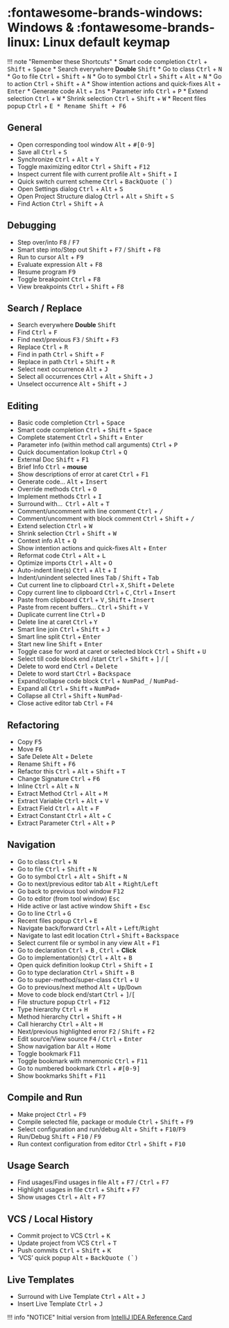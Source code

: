 # :fontawesome-brands-windows: Windows & :fontawesome-brands-linux: Linux default keymap


!!! note "Remember these Shortcuts"
    * Smart code completion <kbd>Ctrl</kbd> + <kbd>Shift</kbd> + <kbd>Space</kbd>
    * Search everywhere **Double** <kbd>Shift</kbd>
        * Go to class <kbd>Ctrl</kbd> + <kbd>N</kbd>
        * Go to file <kbd>Ctrl</kbd> + <kbd>Shift</kbd> + <kbd>N</kbd>
        * Go to symbol <kbd>Ctrl</kbd> + <kbd>Shift</kbd> + <kbd>Alt</kbd> + <kbd>N</kbd>
        * Go to action <kbd>Ctrl</kbd> + <kbd>Shift</kbd> + <kbd>A</kbd>
    * Show intention actions and quick-fixes <kbd>Alt</kbd> + <kbd>Enter</kbd>
    * Generate code <kbd>Alt</kbd> + <kbd>Ins</kbd>
    * Parameter info <kbd>Ctrl</kbd> + <kbd>P</kbd>
    * Extend selection <kbd>Ctrl</kbd> + <kbd>W</kbd>
    * Shrink selection <kbd>Ctrl</kbd> + <kbd>Shift</kbd> + <kbd>W</kbd>
    * Recent files popup <kbd>Ctrl</kbd> + <kbd>E
    * Rename <kbd>Shift</kbd> + <kbd>F6</kbd>

## General
* Open corresponding tool window <kbd>Alt</kbd> + <kbd>#[0-9]</kbd>
* Save all <kbd>Ctrl</kbd> + <kbd>S</kbd>
* Synchronize <kbd>Ctrl</kbd> + <kbd>Alt</kbd> + <kbd>Y</kbd>
* Toggle maximizing editor <kbd>Ctrl</kbd> + <kbd>Shift</kbd> + <kbd>F12</kbd>
* Inspect current file with current profile <kbd>Alt</kbd> + <kbd>Shift</kbd> + <kbd>I</kbd>
* Quick switch current scheme <kbd>Ctrl</kbd> + <kbd>BackQuote (`)</kbd>
* Open Settings dialog <kbd>Ctrl</kbd> + <kbd>Alt</kbd> + <kbd>S</kbd>
* Open Project Structure dialog <kbd>Ctrl</kbd> + <kbd>Alt</kbd> + <kbd>Shift</kbd> + <kbd>S</kbd>
* Find Action <kbd>Ctrl</kbd> + <kbd>Shift</kbd> + <kbd>A</kbd>

## Debugging
* Step over/into <kbd>F8</kbd> / <kbd>F7</kbd>
* Smart step into/Step out <kbd>Shift</kbd> + <kbd>F7</kbd> / <kbd>Shift</kbd> + <kbd>F8</kbd>
* Run to cursor <kbd>Alt</kbd> + <kbd>F9</kbd>
* Evaluate expression <kbd>Alt</kbd> + <kbd>F8</kbd>
* Resume program <kbd>F9</kbd>
* Toggle breakpoint <kbd>Ctrl</kbd> + <kbd>F8</kbd>
* View breakpoints <kbd>Ctrl</kbd> + <kbd>Shift</kbd> + <kbd>F8</kbd>

## Search / Replace
* Search everywhere **Double** <kbd>Shift</kbd>
* Find <kbd>Ctrl</kbd> + <kbd>F</kbd>
* Find next/previous <kbd>F3</kbd> / <kbd>Shift</kbd> + <kbd>F3</kbd>
* Replace <kbd>Ctrl</kbd> + <kbd>R</kbd>
* Find in path <kbd>Ctrl</kbd> + <kbd>Shift</kbd> + <kbd>F</kbd>
* Replace in path <kbd>Ctrl</kbd> + <kbd>Shift</kbd> + <kbd>R</kbd>
* Select next occurrence <kbd>Alt</kbd> + <kbd>J</kbd>
* Select all occurrences <kbd>Ctrl</kbd> + <kbd>Alt</kbd> + <kbd>Shift</kbd> + <kbd>J</kbd>
* Unselect occurrence <kbd>Alt</kbd> + <kbd>Shift</kbd> + <kbd>J</kbd>

## Editing
* Basic code completion <kbd>Ctrl</kbd> + <kbd>Space</kbd>
* Smart code completion <kbd>Ctrl</kbd> + <kbd>Shift</kbd> + <kbd>Space</kbd>
* Complete statement <kbd>Ctrl</kbd> + <kbd>Shift</kbd> + <kbd>Enter</kbd>
* Parameter info (within method call arguments) <kbd>Ctrl</kbd> + <kbd>P</kbd>
* Quick documentation lookup <kbd>Ctrl</kbd> + <kbd>Q</kbd>
* External Doc <kbd>Shift</kbd> + <kbd>F1</kbd>
* Brief Info <kbd>Ctrl</kbd> + **mouse**
* Show descriptions of error at caret <kbd>Ctrl</kbd> + <kbd>F1</kbd>
* Generate code... <kbd>Alt</kbd> + <kbd>Insert</kbd>
* Override methods <kbd>Ctrl</kbd> + <kbd>O</kbd>
* Implement methods <kbd>Ctrl</kbd> + <kbd>I</kbd>
* Surround with…  <kbd>Ctrl</kbd> + <kbd>Alt</kbd> + <kbd>T</kbd>
* Comment/uncomment with line comment <kbd>Ctrl</kbd> + <kbd>/</kbd>
* Comment/uncomment with block comment <kbd>Ctrl</kbd> + <kbd>Shift</kbd> + <kbd>/</kbd>
* Extend selection <kbd>Ctrl</kbd> + <kbd>W</kbd>
* Shrink selection <kbd>Ctrl</kbd> + <kbd>Shift</kbd> + <kbd>W</kbd>
* Context info <kbd>Alt</kbd> + <kbd>Q</kbd>
* Show intention actions and quick-fixes <kbd>Alt</kbd> + <kbd>Enter</kbd>
* Reformat code <kbd>Ctrl</kbd> + <kbd>Alt</kbd> + <kbd>L</kbd>
* Optimize imports <kbd>Ctrl</kbd> + <kbd>Alt</kbd> + <kbd>O</kbd>
* Auto-indent line(s) <kbd>Ctrl</kbd> + <kbd>Alt</kbd> + <kbd>I</kbd>
* Indent/unindent selected lines <kbd>Tab</kbd> / <kbd>Shift</kbd> + <kbd>Tab</kbd>
* Cut current line to clipboard <kbd>Ctrl</kbd> + <kbd>X</kbd> , <kbd>Shift</kbd> + <kbd>Delete</kbd>
* Copy current line to clipboard <kbd>Ctrl</kbd> + <kbd>C</kbd> , <kbd>Ctrl</kbd> + <kbd>Insert</kbd>
* Paste from clipboard <kbd>Ctrl</kbd> + <kbd>V</kbd> , <kbd>Shift</kbd> + <kbd>Insert</kbd>
* Paste from recent buffers... <kbd>Ctrl</kbd> + <kbd>Shift</kbd> + <kbd>V</kbd>
* Duplicate current line <kbd>Ctrl</kbd> + <kbd>D</kbd>
* Delete line at caret <kbd>Ctrl</kbd> + <kbd>Y</kbd>
* Smart line join <kbd>Ctrl</kbd> + <kbd>Shift</kbd> + <kbd>J</kbd>
* Smart line split <kbd>Ctrl</kbd> + <kbd>Enter</kbd>
* Start new line <kbd>Shift</kbd> + <kbd>Enter</kbd>
* Toggle case for word at caret or selected block <kbd>Ctrl</kbd> + <kbd>Shift</kbd> + <kbd>U</kbd>
* Select till code block end /start <kbd>Ctrl</kbd> + <kbd>Shift</kbd> + <kbd>]</kbd> / <kbd>[</kbd>
* Delete to word end <kbd>Ctrl</kbd> + <kbd>Delete</kbd>
* Delete to word start <kbd>Ctrl</kbd> + <kbd>Backspace</kbd>
* Expand/collapse code block <kbd>Ctrl</kbd> + <kbd>NumPad_</kbd> / <kbd>NumPad-</kbd>
* Expand all <kbd>Ctrl</kbd> + <kbd>Shift</kbd> + <kbd>NumPad+</kbd>
* Collapse all <kbd>Ctrl</kbd> + <kbd>Shift</kbd> + <kbd>NumPad-</kbd>
* Close active editor tab <kbd>Ctrl</kbd> + <kbd>F4</kbd>

## Refactoring
* Copy <kbd>F5</kbd>
* Move <kbd>F6</kbd>
* Safe Delete <kbd>Alt</kbd> + <kbd>Delete</kbd>
* Rename <kbd>Shift</kbd> + <kbd>F6</kbd>
* Refactor this <kbd>Ctrl</kbd> + <kbd>Alt</kbd> + <kbd>Shift</kbd> + <kbd>T</kbd>
* Change Signature <kbd>Ctrl</kbd> + <kbd>F6</kbd>
* Inline <kbd>Ctrl</kbd> + <kbd>Alt</kbd> + <kbd>N</kbd>
* Extract Method <kbd>Ctrl</kbd> + <kbd>Alt</kbd> + <kbd>M</kbd>
* Extract Variable <kbd>Ctrl</kbd> + <kbd>Alt</kbd> + <kbd>V</kbd>
* Extract Field <kbd>Ctrl</kbd> + <kbd>Alt</kbd> + <kbd>F</kbd>
* Extract Constant <kbd>Ctrl</kbd> + <kbd>Alt</kbd> + <kbd>C</kbd>
* Extract Parameter <kbd>Ctrl</kbd> + <kbd>Alt</kbd> + <kbd>P</kbd>

## Navigation
* Go to class <kbd>Ctrl</kbd> + <kbd>N</kbd>
* Go to file <kbd>Ctrl</kbd> + <kbd>Shift</kbd> + <kbd>N</kbd>
* Go to symbol <kbd>Ctrl</kbd> + <kbd>Alt</kbd> + <kbd>Shift</kbd> + <kbd>N</kbd>
* Go to next/previous editor tab <kbd>Alt</kbd> + <kbd>Right</kbd>/<kbd>Left</kbd>
* Go back to previous tool window <kbd>F12</kbd>
* Go to editor (from tool window) <kbd>Esc</kbd>
* Hide active or last active window <kbd>Shift</kbd> + <kbd>Esc</kbd>
* Go to line <kbd>Ctrl</kbd> + <kbd>G</kbd>
* Recent files popup <kbd>Ctrl</kbd> + <kbd>E</kbd>
* Navigate back/forward <kbd>Ctrl</kbd> + <kbd>Alt</kbd> + <kbd>Left</kbd>/<kbd>Right</kbd>
* Navigate to last edit location <kbd>Ctrl</kbd> + <kbd>Shift</kbd> + <kbd>Backspace</kbd>
* Select current file or symbol in any view <kbd>Alt</kbd> + <kbd>F1</kbd>
* Go to declaration <kbd>Ctrl</kbd> + <kbd>B</kbd> , <kbd>Ctrl</kbd> + **Click**
* Go to implementation(s) <kbd>Ctrl</kbd> + <kbd>Alt</kbd> + <kbd>B</kbd>
* Open quick definition lookup <kbd>Ctrl</kbd> + <kbd>Shift</kbd> + <kbd>I</kbd>
* Go to type declaration <kbd>Ctrl</kbd> + <kbd>Shift</kbd> + <kbd>B</kbd>
* Go to super-method/super-class <kbd>Ctrl</kbd> + <kbd>U</kbd>
* Go to previous/next method <kbd>Alt</kbd> + <kbd>Up</kbd>/<kbd>Down</kbd>
* Move to code block end/start <kbd>Ctrl</kbd> + <kbd>]</kbd>/<kbd>[</kbd>
* File structure popup <kbd>Ctrl</kbd> + <kbd>F12</kbd>
* Type hierarchy <kbd>Ctrl</kbd> + <kbd>H</kbd>
* Method hierarchy <kbd>Ctrl</kbd> + <kbd>Shift</kbd> + <kbd>H</kbd>
* Call hierarchy <kbd>Ctrl</kbd> + <kbd>Alt</kbd> + <kbd>H</kbd>
* Next/previous highlighted error <kbd>F2</kbd> / <kbd>Shift</kbd> + <kbd>F2</kbd>
* Edit source/View source <kbd>F4</kbd> / <kbd>Ctrl</kbd> + <kbd>Enter</kbd>
* Show navigation bar <kbd>Alt</kbd> + <kbd>Home</kbd>
* Toggle bookmark <kbd>F11</kbd>
* Toggle bookmark with mnemonic <kbd>Ctrl</kbd> + <kbd>F11</kbd>
* Go to numbered bookmark <kbd>Ctrl</kbd> + <kbd>#[0-9]</kbd>
* Show bookmarks <kbd>Shift</kbd> + <kbd>F11</kbd>

## Compile and Run
* Make project <kbd>Ctrl</kbd> + <kbd>F9</kbd>
* Compile selected file, package or module <kbd>Ctrl</kbd> + <kbd>Shift</kbd> + <kbd>F9</kbd>
* Select configuration and run/debug <kbd>Alt</kbd> + <kbd>Shift</kbd> + <kbd>F10</kbd>/<kbd>F9</kbd>
* Run/Debug <kbd>Shift</kbd> + <kbd>F10</kbd> / <kbd>F9</kbd>
* Run context configuration from editor <kbd>Ctrl</kbd> + <kbd>Shift</kbd> + <kbd>F10</kbd>

## Usage Search
* Find usages/Find usages in file <kbd>Alt</kbd> + <kbd>F7</kbd> / <kbd>Ctrl</kbd> + <kbd>F7</kbd>
* Highlight usages in file <kbd>Ctrl</kbd> + <kbd>Shift</kbd> + <kbd>F7</kbd>
* Show usages <kbd>Ctrl</kbd> + <kbd>Alt</kbd> + <kbd>F7</kbd>

## VCS / Local History
* Commit project to VCS <kbd>Ctrl</kbd> + <kbd>K</kbd>
* Update project from VCS <kbd>Ctrl</kbd> + <kbd>T</kbd>
* Push commits <kbd>Ctrl</kbd> + <kbd>Shift</kbd> + <kbd>K</kbd>
* ‘VCS’ quick popup <kbd>Alt</kbd> + <kbd>BackQuote (`)</kbd>

## Live Templates
* Surround with Live Template <kbd>Ctrl</kbd> + <kbd>Alt</kbd> + <kbd>J</kbd>
* Insert Live Template <kbd>Ctrl</kbd> + <kbd>J</kbd>


!!! info "NOTICE"
    Initial version from [IntelliJ IDEA Reference Card](https://resources.jetbrains.com/storage/products/intellij-idea/docs/IntelliJIDEA_ReferenceCard.pdf)

